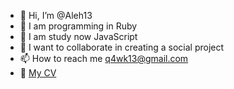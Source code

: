 - 👋 Hi, I’m @Aleh13
- 👀 I am programming in Ruby
- 🌱 I am study now JavaScript
- 💞️ I want to collaborate in creating a social project
- 📫 How to reach me  q4wk13@gmail.com
- 🧑‍ [My CV](https://github.com/Aleh13/cv)

<!---
Aleh13/Aleh13 is a ✨ special ✨ repository because its `README.md` (this file) appears on your GitHub profile.
You can click the Preview link to take a look at your changes.
--->
